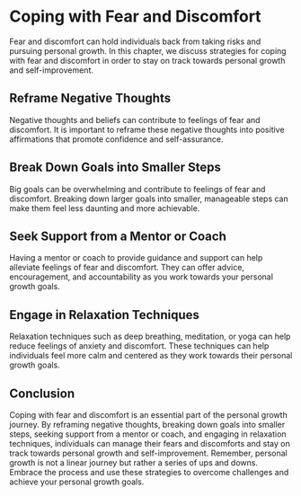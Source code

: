 Coping with Fear and Discomfort
==========================================================================================

Fear and discomfort can hold individuals back from taking risks and pursuing personal growth. In this chapter, we discuss strategies for coping with fear and discomfort in order to stay on track towards personal growth and self-improvement.

Reframe Negative Thoughts
-------------------------

Negative thoughts and beliefs can contribute to feelings of fear and discomfort. It is important to reframe these negative thoughts into positive affirmations that promote confidence and self-assurance.

Break Down Goals into Smaller Steps
-----------------------------------

Big goals can be overwhelming and contribute to feelings of fear and discomfort. Breaking down larger goals into smaller, manageable steps can make them feel less daunting and more achievable.

Seek Support from a Mentor or Coach
-----------------------------------

Having a mentor or coach to provide guidance and support can help alleviate feelings of fear and discomfort. They can offer advice, encouragement, and accountability as you work towards your personal growth goals.

Engage in Relaxation Techniques
-------------------------------

Relaxation techniques such as deep breathing, meditation, or yoga can help reduce feelings of anxiety and discomfort. These techniques can help individuals feel more calm and centered as they work towards their personal growth goals.

Conclusion
----------

Coping with fear and discomfort is an essential part of the personal growth journey. By reframing negative thoughts, breaking down goals into smaller steps, seeking support from a mentor or coach, and engaging in relaxation techniques, individuals can manage their fears and discomforts and stay on track towards personal growth and self-improvement. Remember, personal growth is not a linear journey but rather a series of ups and downs. Embrace the process and use these strategies to overcome challenges and achieve your personal growth goals.
